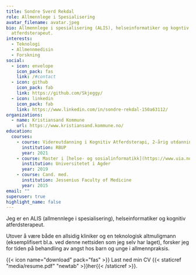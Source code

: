 ```yaml
---
title: Sondre Sverd Rekdal
role: Allmennlege i Spesialisering
avatar_filename: avatar.jpeg
bio: Allmennlege i spesialisering (ALIS), helseinformatiker og kogntiv
  atferdsterapeut.
interests:
  - Teknologi
  - Allmennmedisin
  - Forskning
social:
  - icon: envelope
    icon_pack: fas
    link: /#contact
  - icon: github
    icon_pack: fab
    link: https://github.com/Skjeggy/
  - icon: linkedin
    icon_pack: fab
    link: https://www.linkedin.com/in/sondre-rekdal-150a63112/
organizations:
  - name: Kristiansand Kommune
    url: https://www.kristiansand.kommune.no/
education:
  courses:
    - course: Videreutdanning i Kognitiv Atferdsterapi, 2-årig utdanning
      institution: RBUP
      year: 2021
    - course: Master i [helse- og sosialinformatikk](https://www.uia.no/studier/helse-og-sosialinformatikk)
      institution: Universitetet i Agder
      year: 2019
    - course: Cand. med.
      institution: Jessenius Faculty of Medicine
      year: 2015
email: ""
superuser: true
highlight_name: false
---
```

Jeg er en ALIS (allmennlege i spesialisering), helseinformatiker og kognitiv atferdsterapeut. 

Utover å være både en allsidig kliniker og en teknologisk altmuligmann (eksemplifisert bl.a. ved denne nettsiden som jeg selv har laget), forsker jeg for tiden på behandling av angst hos barn og unge i allmennpraksis. 

{{< icon name="download" pack="fas" >}} Last ned min CV {{< staticref "media/resume.pdf" "newtab" >}}her{{< /staticref >}}.